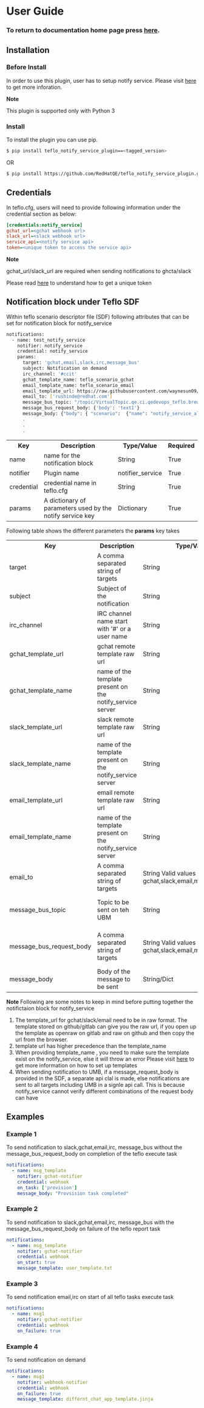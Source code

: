 # User Guide

### To return to documentation home page press [here](https://redhatqe.github.io/teflo_notify_service_plugin/index.html).

## Installation

### Before Install
In order to use this plugin, user has to setup notify service. Please visit [here](https://github.com/waynesun09/notify-service)
to get more inforation. 

**Note** 

This plugin is supported only with Python 3

### Install
To install the plugin you can use pip. 

```bash
$ pip install teflo_notify_service_plugin==<tagged_version>
```

OR

```bash
$ pip install https://github.com/RedHatQE/teflo_notify_service_plugin.git@<tagged_version>
```

## Credentials
In teflo.cfg, users will need to provide following information under the credential section as below:

```ini
[credentials:notify_service]
gchat_url=<gchat webhook url>
slack_url=<slack webhook url>
service_api=<notify service api>
token=<unique token to access the service api>

```

**Note**

gchat_url/slack_url are required when sending notifications to ghcta/slack

Please read [here](https://github.com/waynesun09/notify-service#update-helm-chart-value) to understand how to get a 
unique token

## Notification block under Teflo SDF
Within teflo scenario descriptor file (SDF) following attributes that can be set for
notification block for notify_service 

```bash
notifications:
  - name: test_notify_service
    notifier: notify_service
    credential: notify_service
    params:
      target: 'gchat,email,slack,irc,message_bus'
      subject: Notification on demand
      irc_channel: '#ccit'
      gchat_template_name: teflo_scenario_gchat
      email_template_name: teflo_scenario_email
      email_template_url: https://raw.githubusercontent.com/waynesun09/notify-service/main/app/templates/build/teflo_scenario_email.html
      email_to: ['rushinde@redhat.com']
      message_bus_topic: "/topic/VirtualTopic.qe.ci.qedevops_teflo.brew-build.test.complete"
      message_bus_request_body: {'body': 'text1'}
      message_body: {"body": { "scenario":  {"name": "notify_service_all", "overall_status": 0},"passed_tasks": ["validate", "provision", "orchestrate"]}}
      .
      .
      .  

```

<table class="tg">
  <tr>
    <th class="tg-7un6">Key</th>
    <th class="tg-14gg">Description</th>
    <th class="tg-14gg">Type/Value</th>
    <th class="tg-14gg">Required</th>
  </tr>
  <tr>
    <td class="tg-8m83">name</td>
    <td class="tg-8m83">name for the notification block<br><span style="font-style:italic">  </span></td>
    <td class="tg-8m83">String</td>
    <td class="tg-8m83">True</td>
  </tr>
  <tr>
    <td class="tg-14gg">notifier</td>
    <td class="tg-14gg">Plugin name</td>
    <td class="tg-14gg">notifier_service</td>
    <td class="tg-14gg">True</td>
  </tr>
  <tr>
    <td class="tg-8m83">credential</td>
    <td class="tg-8m83"> credential name in teflo.cfg </td>
    <td class="tg-8m83">String</td>
    <td class="tg-8m83">True</td>
  </tr>
  <tr>
    <td class="tg-14gg">params</td>
    <td class="tg-14gg">A dictionary of parameters used by the notify service</span> key</td>
    <td class="tg-14gg">Dictionary</td>
    <td class="tg-14gg">True</td>
  </tr>
  </table>
  
  
  Following table shows the different parameters the **params** key takes
  
  <table class="tg">
   <tr>
    <th class="tg-7un6">Key</th>
    <th class="tg-14gg">Description</th>
    <th class="tg-14gg">Type/Value</th>
    <th class="tg-14gg">Required</th>
    <th class="tg-14gg">Notes</th>
  </tr>
   <tr>
    <td class="tg-14gg">target</td>
    <td class="tg-14gg">A comma separated string of targets</span> </td>
    <td class="tg-14gg">String </td>
    <td class="tg-14gg">True</td>
    <td class="tg-14gg"> Valid values : gchat,slack,email,message_bus,irc. Atleast one target value is required</td>
  </tr>
  <tr>
    <td class="tg-14gg">subject</td>
    <td class="tg-14gg">Subject of the notification</span> </td>
    <td class="tg-14gg">String</td>
    <td class="tg-14gg">True</td>
    <td class="tg-14gg"> - </td>
  </tr>
  <tr>
    <td class="tg-14gg">irc_channel</td>
    <td class="tg-14gg">IRC channel name start with '#' or a user name</td>
    <td class="tg-14gg">String</td>
    <td class="tg-14gg">True when irc is mentioned under target</td>
    <td class="tg-14gg"> - </td>
  </tr>
  <tr>
    <td class="tg-14gg">gchat_template_url</td>
    <td class="tg-14gg">gchat remote template raw url</span> </td>
    <td class="tg-14gg">String</td>
    <td class="tg-14gg">False</td>
    <td class="tg-14gg"> This needs to be the raw url </td>
  </tr>
  <tr>
    <td class="tg-14gg">gchat_template_name</td>
    <td class="tg-14gg">name of the template present on the notify_service server</td>
    <td class="tg-14gg">String</td>
    <td class="tg-14gg">False</td>
    <td class="tg-14gg"> If template_url is provided it precedes over the template name. 
    If both template url and name are not provided teflo_scenario_gchat template is used </td>
  </tr>
  <tr>
    <td class="tg-14gg">slack_template_url</td>
    <td class="tg-14gg">slack remote template raw url</span> </td>
    <td class="tg-14gg">String</td>
    <td class="tg-14gg">False</td>
    <td class="tg-14gg"> This needs to be the raw url</td>
  </tr>
  <tr>
    <td class="tg-14gg">slack_template_name</td>
    <td class="tg-14gg">name of the template present on the notify_service server</span> </td>
    <td class="tg-14gg">String </td>
    <td class="tg-14gg">False</td>
    <td class="tg-14gg"> If template_url is provided it precedes over the template name. If both template url and name are not provided teflo_scenario_slack template is used </td>
  </tr>
  <tr>
    <td class="tg-14gg">email_template_url</td>
    <td class="tg-14gg">email remote template raw url</span> </td>
    <td class="tg-14gg">String</td>
    <td class="tg-14gg">False</td>
    <td class="tg-14gg"> This needs to be the raw url</td>
  </tr>
  <tr>
    <td class="tg-14gg">email_template_name</td>
    <td class="tg-14gg">name of the template present on the notify_service server</span> </td>
    <td class="tg-14gg">String </td>
    <td class="tg-14gg">False</td>
    <td class="tg-14gg"> If template_url is provided it precedes over the template name. If both template url and name are not provided teflo_scenario_slack template is used </td>
  </tr>
  <tr>
    <td class="tg-14gg">email_to</td>
    <td class="tg-14gg">A comma separated string of targets</span> </td>
    <td class="tg-14gg">String Valid values : gchat,slack,email,message_bus,irc</td>
    <td class="tg-14gg">True if email is in the target</td>
    <td class="tg-14gg"> - </td>
  </tr>  
  <tr>
    <td class="tg-14gg">message_bus_topic</td>
    <td class="tg-14gg">Topic to be sent on teh UBM</span> </td>
    <td class="tg-14gg">String</td>
    <td class="tg-14gg">True if message_bus is in the target</td>
    <td class="tg-14gg"> - </td>
  </tr>
  <tr>
    <td class="tg-14gg">message_bus_request_body</td>
    <td class="tg-14gg">A comma separated string of targets</span> </td>
    <td class="tg-14gg">String Valid values : gchat,slack,email,message_bus,irc</td>
    <td class="tg-14gg">False</td>
    <td class="tg-14gg"> If provided a separet api call is made to send notification to the UMB. 
    If not provided a single api call is made with all the targets included</td>
  </tr>
    <tr>
    <td class="tg-14gg">message_body</td>
    <td class="tg-14gg">Body of the message to be sent</span> </td>
    <td class="tg-14gg">String/Dict</td>
    <td class="tg-14gg">False</td>
    <td class="tg-14gg"> If not provided a default message body is used</td>
  </tr>
  </table>
   
  **Note**
  Following are some notes to keep in mind before putting together the notifictaion block for notify_service
  1. The template_url for gchat/slack/email need to be in raw format. The template stored on github/gitlab can give you the 
     raw url, if you open up the template as openraw on gitlab and raw on github and then copy the url from the browser.
  2. template url has higher precedence than the template_name
  3. When providing template_name , you need to make sure the template exist on the notify_service, else it will throw an error
     Please visit [here](https://github.com/waynesun09/notify-service#templates) to get more information on how to set up templates
  4. When sending notification to UMB, if a message_request_body is provided in the SDF, a separate api clal is made, else
     notifications are sent to all targets including UMB in a signle api call. This is because notify_service cannot verify
     different combinations of the request body can have
        

## Examples

### Example 1

To send notification to slack,gchat,email,irc, message_bus without the message_bus_request_body on completion of the 
teflo execute task

```yaml
notifications:
  - name: msg_template
    notifier: gchat-notifier
    credential: webhook
    on_task: ['provision']
    message_body: "Provsision task completed" 
```  


### Example 2

To send notification to slack,gchat,email,irc, message_bus with the message_bus_request_body on failure of the
teflo report task

```yaml
notifications:
  - name: msg_template
    notifier: gchat-notifier
    credential: webhook
    on_start: true
    message_template: user_template.txt
```


### Example 3

To send notification email,irc on start of all teflo tasks execute task


```yaml
notifications:
  - name: msg1
    notifier: gchat-notifier
    credential: webhook
    on_failure: true
```  


### Example 4

To send notification on demand

```yaml
notifications:
  - name: msg1
    notifier: webhook-notifier
    credential: webhook
    on_failure: true
    message_template: differnt_chat_app_template.jinja
```    

```
